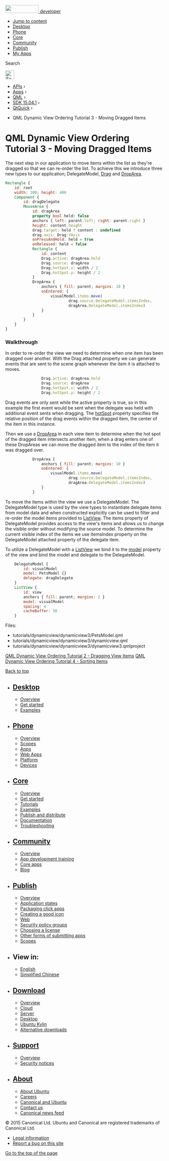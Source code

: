 <a href="https://developer.ubuntu.com/" class="logo-ubuntu"><img src="https://developer.ubuntu.com/assets/sites/ubuntu/latest/u/img/logos/logo-ubuntu-orange.svg" width="106" height="25" /> <span>developer</span></a>

-   [Jump to content](index.html#main-content)
-   [Desktop](https://developer.ubuntu.com/en/desktop/)
-   [Phone](https://developer.ubuntu.com/en/phone/)
-   [Core](https://developer.ubuntu.com/core)
-   [Community](https://developer.ubuntu.com/en/community/)
-   [Publish](https://developer.ubuntu.com/en/publish/)
-   [My Apps](https://myapps.developer.ubuntu.com/)

Search

<img src="https://developer.ubuntu.com/assets/sites/ubuntu/latest/u/img/search-white.svg" alt="Search" height="28" />

-   [APIs](../../../../index.html) ›
-   [Apps](../../../index.html) ›
-   [QML](../../index.html) ›
-   <a href="../index.html" class="sub-nav-item">SDK 15.04.1</a> ›
-   <a href="../QtQuick/index.html" class="sub-nav-item">QtQuick</a> ›

<!-- -->

-   QML Dynamic View Ordering Tutorial 3 - Moving Dragged Items

QML Dynamic View Ordering Tutorial 3 - Moving Dragged Items
===========================================================

<span class="subtitle"></span>
<span id="details"></span>
The next step in our application to move items within the list as they're dragged so that we can re-order the list. To achieve this we introduce three new types to our application; DelegateModel, [Drag](../QtQuick.Drag/index.html) and [DropArea](../QtQuick.DropArea/index.html).

``` qml
Rectangle {
    id: root
    width: 300; height: 400
    Component {
        id: dragDelegate
        MouseArea {
            id: dragArea
            property bool held: false
            anchors { left: parent.left; right: parent.right }
            height: content.height
            drag.target: held ? content : undefined
            drag.axis: Drag.YAxis
            onPressAndHold: held = true
            onReleased: held = false
            Rectangle {
                id: content
                Drag.active: dragArea.held
                Drag.source: dragArea
                Drag.hotSpot.x: width / 2
                Drag.hotSpot.y: height / 2
            }
            DropArea {
                anchors { fill: parent; margins: 10 }
                onEntered: {
                    visualModel.items.move(
                            drag.source.DelegateModel.itemsIndex,
                            dragArea.DelegateModel.itemsIndex)
                }
            }
        }
    }
}
```

<span id="walkthrough"></span>
### Walkthrough

In order to re-order the view we need to determine when one item has been dragged over another. With the Drag attached property we can generate events that are sent to the scene graph whenever the item it is attached to moves.

``` qml
                Drag.active: dragArea.held
                Drag.source: dragArea
                Drag.hotSpot.x: width / 2
                Drag.hotSpot.y: height / 2
```

Drag events are only sent while the active property is true, so in this example the first event would be sent when the delegate was held with additional event sents when dragging. The [hotSpot](../QtQuick.Drag/index.html#hotSpot-attached-prop) property specifies the relative position of the drag events within the dragged item, the center of the item in this instance.

Then we use a [DropArea](../QtQuick.DropArea/index.html) in each view item to determine when the hot spot of the dragged item intersects another item, when a drag enters one of these DropAreas we can move the dragged item to the index of the item it was dragged over.

``` qml
            DropArea {
                anchors { fill: parent; margins: 10 }
                onEntered: {
                    visualModel.items.move(
                            drag.source.DelegateModel.itemsIndex,
                            dragArea.DelegateModel.itemsIndex)
                }
            }
```

To move the items within the view we use a DelegateModel. The DelegateModel type is used by the view types to instantiate delegate items from model data and when constructed explicitly can be used to filter and re-order the model items provided to [ListView](../QtQuick.ListView/index.html). The items property of DelegateModel provides access to the view's items and allows us to change the visible order without modifying the source model. To determine the current visible index of the items we use itemsIndex property on the DelegateModel attached property of the delegate item.

To utilize a DelegateModel with a [ListView](../QtQuick.ListView/index.html) we bind it to the [model](../QtQuick.ListView/index.html#model-prop) property of the view and bind the model and delegate to the DelegateModel.

``` qml
    DelegateModel {
        id: visualModel
        model: PetsModel {}
        delegate: dragDelegate
    }
    ListView {
        id: view
        anchors { fill: parent; margins: 2 }
        model: visualModel
        spacing: 4
        cacheBuffer: 50
    }
```

Files:

-   tutorials/dynamicview/dynamicview3/PetsModel.qml
-   tutorials/dynamicview/dynamicview3/dynamicview.qml
-   tutorials/dynamicview/dynamicview3/dynamicview3.qmlproject

<a href="https://developer.ubuntu.com/api/apps/qml/sdk-15.04.1/QtQuick.tutorials-dynamicview-dynamicview2/" class="prevPage">QML Dynamic View Ordering Tutorial 2 - Dragging View Items</a> <a href="https://developer.ubuntu.com/api/apps/qml/sdk-15.04.1/QtQuick.tutorials-dynamicview-dynamicview4/" class="nextPage">QML Dynamic View Ordering Tutorial 4 - Sorting Items</a>

[Back to top](index.html#)

-   [Desktop](https://developer.ubuntu.com/en/desktop/)
    ---------------------------------------------------

    -   [Overview](https://developer.ubuntu.com/en/desktop/)
    -   [Get started](http://snapcraft.io/?utm_source=developer.ubuntu.com&utm_medium=devportal&utm_term=snaps%20snapcraft%20desktop&utm_content=menu&utm_campaign=duc_snappers)
    -   [Examples](https://github.com/ubuntu/snappy-playpen)

-   [Phone](https://developer.ubuntu.com/en/phone/)
    -----------------------------------------------

    -   [Overview](https://developer.ubuntu.com/en/phone/)
    -   [Scopes](https://developer.ubuntu.com/en/phone/scopes/)
    -   [Apps](https://developer.ubuntu.com/en/phone/apps/)
    -   [Web Apps](https://developer.ubuntu.com/en/phone/web/)
    -   [Platform](https://developer.ubuntu.com/en/phone/platform/)
    -   [Devices](https://developer.ubuntu.com/en/phone/devices/)

-   [Core](https://developer.ubuntu.com/core)
    -----------------------------------------

    -   [Overview](https://developer.ubuntu.com/core)
    -   [Get started](https://developer.ubuntu.com/core/get-started)
    -   [Tutorials](https://developer.ubuntu.com/core/tutorials)
    -   [Examples](https://developer.ubuntu.com/core/examples)
    -   [Publish and distribute](https://developer.ubuntu.com/core/publish-and-distribute)
    -   [Documentation](https://developer.ubuntu.com/core/documentation)
    -   [Troubleshooting](https://developer.ubuntu.com/core/troubleshooting)

-   [Community](https://developer.ubuntu.com/en/community/)
    -------------------------------------------------------

    -   [Overview](https://developer.ubuntu.com/en/community/)
    -   [App development training](https://developer.ubuntu.com/en/community/training/)
    -   [Core apps](https://developer.ubuntu.com/en/community/core-apps/)
    -   [Blog](https://developer.ubuntu.com/en/community/blog/)

-   [Publish](https://developer.ubuntu.com/en/publish/)
    ---------------------------------------------------

    -   [Overview](https://developer.ubuntu.com/en/publish/)
    -   [Application states](https://developer.ubuntu.com/en/publish/application-states/)
    -   [Packaging click apps](https://developer.ubuntu.com/en/publish/packaging-click-apps/)
    -   [Creating a good icon](https://developer.ubuntu.com/en/publish/creating-a-good-icon/)
    -   [Web](https://developer.ubuntu.com/en/publish/web/)
    -   [Security policy groups](https://developer.ubuntu.com/en/publish/security-policy-groups/)
    -   [Choosing a license](https://developer.ubuntu.com/en/publish/choosing-a-license/)
    -   [Other forms of submitting apps](https://developer.ubuntu.com/en/publish/other-forms-of-submitting-apps/)
    -   [Scopes](https://developer.ubuntu.com/en/publish/scopes/)

-   View in:
    --------

    -   [English](index.html "Change to language: English")
    -   [Simplified Chinese](index.html "Change to language: Simplified Chinese")

-   [Download](http://ubuntu.com/download/)
    ---------------------------------------

    -   [Overview](http://ubuntu.com/download)
    -   [Cloud](http://ubuntu.com/download/cloud)
    -   [Server](http://ubuntu.com/download/server)
    -   [Desktop](http://ubuntu.com/download/desktop)
    -   [Ubuntu Kylin](http://ubuntu.com/download/ubuntu-kylin)
    -   [Alternative downloads](http://ubuntu.com/download/alternative-downloads)

-   [Support](http://ubuntu.com/support/)
    -------------------------------------

    -   [Overview](http://ubuntu.com/support)
    -   [Security notices](http://www.ubuntu.com/usn/)

-   [About](http://ubuntu.com/about/)
    ---------------------------------

    -   [About Ubuntu](http://ubuntu.com/about/about-ubuntu)
    -   [Careers](http://www.canonical.com/careers)
    -   [Canonical and Ubuntu](http://ubuntu.com/about/canonical-and-ubuntu)
    -   [Contact us](http://ubuntu.com/about/contact-us)
    -   [Canonical news feed](http://insights.ubuntu.com/feed/)

© 2015 Canonical Ltd. Ubuntu and Canonical are registered trademarks of Canonical Ltd.

-   [Legal information](http://www.ubuntu.com/legal)
-   [Report a bug on this site](https://bugs.launchpad.net/developer-ubuntu-com/)

<span class="accessibility-aid">[Go to the top of the page](index.html#)</span>
